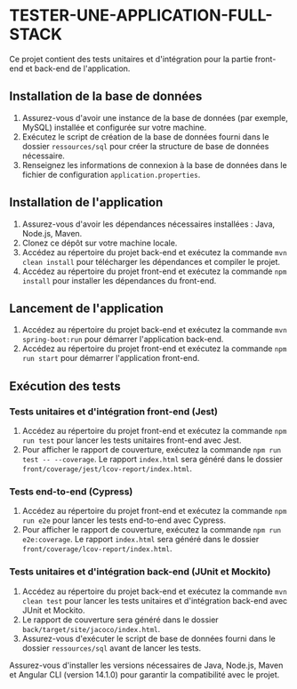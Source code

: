 # TESTER-UNE-APPLICATION-FULL-STACK

Ce projet contient des tests unitaires et d'intégration pour la partie front-end et back-end de l'application.

## Installation de la base de données

1. Assurez-vous d'avoir une instance de la base de données (par exemple, MySQL) installée et configurée sur votre machine.
2. Exécutez le script de création de la base de données fourni dans le dossier `ressources/sql` pour créer la structure de base de données nécessaire.
3. Renseignez les informations de connexion à la base de données dans le fichier de configuration `application.properties`.

## Installation de l'application

1. Assurez-vous d'avoir les dépendances nécessaires installées : Java, Node.js, Maven.
2. Clonez ce dépôt sur votre machine locale.
3. Accédez au répertoire du projet back-end et exécutez la commande `mvn clean install` pour télécharger les dépendances et compiler le projet.
4. Accédez au répertoire du projet front-end et exécutez la commande `npm install` pour installer les dépendances du front-end.

## Lancement de l'application

1. Accédez au répertoire du projet back-end et exécutez la commande `mvn spring-boot:run` pour démarrer l'application back-end.
2. Accédez au répertoire du projet front-end et exécutez la commande `npm run start` pour démarrer l'application front-end.

## Exécution des tests

### Tests unitaires et d'intégration front-end (Jest)

1. Accédez au répertoire du projet front-end et exécutez la commande `npm run test` pour lancer les tests unitaires front-end avec Jest.
2. Pour afficher le rapport de couverture, exécutez la commande `npm run test -- --coverage`. Le rapport `index.html` sera généré dans le dossier `front/coverage/jest/lcov-report/index.html`.

### Tests end-to-end (Cypress)

1. Accédez au répertoire du projet front-end et exécutez la commande `npm run e2e` pour lancer les tests end-to-end avec Cypress.
2. Pour afficher le rapport de couverture, exécutez la commande `npm run e2e:coverage`. Le rapport `index.html` sera généré dans le dossier `front/coverage/lcov-report/index.html`.

### Tests unitaires et d'intégration back-end (JUnit et Mockito)

1. Accédez au répertoire du projet back-end et exécutez la commande `mvn clean test` pour lancer les tests unitaires et d'intégration back-end avec JUnit et Mockito.
2. Le rapport de couverture sera généré dans le dossier `back/target/site/jacoco/index.html`.
3. Assurez-vous d'exécuter le script de base de données fourni dans le dossier `ressources/sql` avant de lancer les tests.

Assurez-vous d'installer les versions nécessaires de Java, Node.js, Maven et Angular CLI (version 14.1.0) pour garantir la compatibilité avec le projet.
